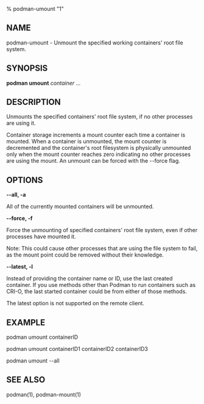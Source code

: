 % podman-umount "1"

## NAME
podman\-umount - Unmount the specified working containers' root file system.

## SYNOPSIS
**podman umount** *container* ...

## DESCRIPTION
Unmounts the specified containers' root file system, if no other processes
are using it.

Container storage increments a mount counter each time a container is mounted.
When a container is unmounted, the mount counter is decremented and the
container's root filesystem is physically unmounted only when the mount
counter reaches zero indicating no other processes are using the mount.
An unmount can be forced with the --force flag.

## OPTIONS
**--all, -a**

All of the currently mounted containers will be unmounted.

**--force, -f**

Force the unmounting of specified containers' root file system, even if other
processes have mounted it.

Note: This could cause other processes that are using the file system to fail,
as the mount point could be removed without their knowledge.

**--latest, -l**

Instead of providing the container name or ID, use the last created container.
If you use methods other than Podman to run containers such as CRI-O, the last
started container could be from either of those methods.

The latest option is not supported on the remote client.

## EXAMPLE

podman umount containerID

podman umount containerID1 containerID2 containerID3

podman umount --all

## SEE ALSO
podman(1), podman-mount(1)
